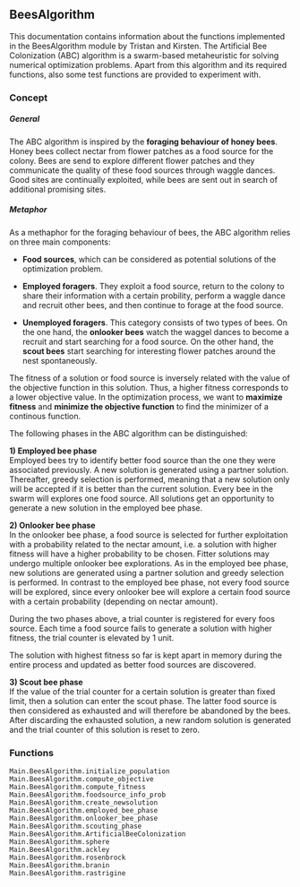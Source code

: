 ## BeesAlgorithm

This documentation contains information about the functions implemented in the BeesAlgorithm module by Tristan and Kirsten.
The Artificial Bee Colonization (ABC) algorithm is a swarm-based metaheuristic for solving numerical optimization problems.
Apart from this algorithm and its required functions, also some test functions are provided to experiment with.

### Concept
##### General
The ABC algorithm is inspired by the **foraging behaviour of honey bees**. Honey bees collect nectar from flower patches as a food source for the colony. Bees are send to explore different flower patches and they communicate the quality of these food sources through waggle dances. Good sites are continually exploited, while bees are sent out in search of additional promising sites.

##### Metaphor

As a methaphor for the foraging behaviour of bees, the ABC algorithm relies on three main components:

- **Food sources**, which can be considered as potential solutions of the optimization problem.

- **Employed foragers**. They exploit a food source, return to the colony to share their information with a certain probility, perform a waggle dance and recruit other bees, and then continue to forage at the food source.  

- **Unemployed foragers**. This category consists of two types of bees. On the one hand, the **onlooker bees** watch the waggel dances to become a recruit and start searching for a food source. On the other hand, the **scout bees** start searching for interesting flower patches around the nest spontaneously.


The fitness of a solution or food source is inversely related with the value of the objective function in this solution. Thus, a higher fitness corresponds to a lower objective value. In the optimization process, we want to **maximize fitness** and **minimize the objective function** to find the minimizer of a continous function. 


The following phases in the ABC algorithm can be distinguished:

**1) Employed bee phase**\
Employed bees try to identify better food source than the one they were associated previously. A new solution is generated using a partner solution. Thereafter, greedy selection is performed, meaning that a new solution only  will be accepted if it is better than the current solution. Every bee in the swarm will explores one food source. All solutions get an opportunity to generate a new solution in the employed bee phase.

**2) Onlooker bee phase**\
In the onlooker bee phase, a food source is selected for further exploitation with a probability related to the nectar amount, i.e. a solution with higher fitness will have a higher probability to be chosen. Fitter solutions may undergo multiple onlooker bee explorations. As in the employed bee phase, new solutions are generated using a partner solution and greedy selection is performed. In contrast to the employed bee phase, not every food source will be explored, since every onlooker bee will explore a certain food source with a certain probability (depending on nectar amount).

During the two phases above, a trial counter is registered for every foos source. Each time a food source fails to generate a solution with higher fitness, the trial counter is elevated by 1 unit.

The solution with highest fitness so far is kept apart in memory during the entire process and updated as better food sources are discovered.

**3) Scout bee phase**\
If the value of the trial counter for a certain solution is greater than fixed limit, then a solution can enter the scout phase. The latter food source is then considered as exhausted and will therefore be abandoned by the bees. After discarding the exhausted solution, a new random solution is generated and the trial counter of this solution is reset to zero.

### Functions 

```@docs
Main.BeesAlgorithm.initialize_population
Main.BeesAlgorithm.compute_objective
Main.BeesAlgorithm.compute_fitness
Main.BeesAlgorithm.foodsource_info_prob
Main.BeesAlgorithm.create_newsolution
Main.BeesAlgorithm.employed_bee_phase
Main.BeesAlgorithm.onlooker_bee_phase
Main.BeesAlgorithm.scouting_phase
Main.BeesAlgorithm.ArtificialBeeColonization
Main.BeesAlgorithm.sphere
Main.BeesAlgorithm.ackley
Main.BeesAlgorithm.rosenbrock
Main.BeesAlgorithm.branin
Main.BeesAlgorithm.rastrigine
```